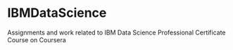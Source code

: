 # IBMDataScience
Assignments and work related to IBM Data Science Professional Certificate Course on Coursera
